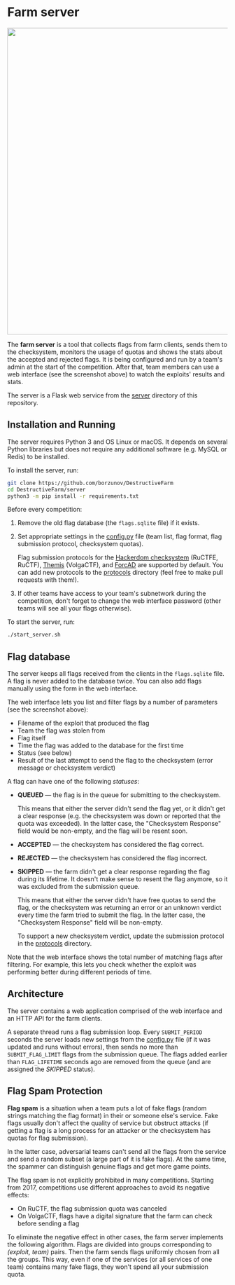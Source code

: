 Farm server
===========

<p align="center">
    <img src="https://github.com/borzunov/DestructiveFarm/blob/master/docs/images/farm_server_screenshot.png" width="700">
</p>

The **farm server** is a tool that collects flags from farm clients, sends them to the checksystem, monitors the usage of quotas and shows the stats about the accepted and rejected flags. It is being configured and run by a team's admin at the start of the competition. After that, team members can use a web interface (see the screenshot above) to watch the exploits' results and stats.

The server is a Flask web service from the [server](../../server) directory of this repository.

## Installation and Running

The server requires Python 3 and OS Linux or macOS. It depends on several Python libraries but does not require any additional software (e.g. MySQL or Redis) to be installed.

To install the server, run:

```bash
git clone https://github.com/borzunov/DestructiveFarm
cd DestructiveFarm/server
python3 -m pip install -r requirements.txt
```

Before every competition:

1. Remove the old flag database (the `flags.sqlite` file) if it exists.

2. Set appropriate settings in the [config.py](../../server/config.py) file (team list, flag format, flag submission protocol, checksystem quotas).

    Flag submission protocols for the [Hackerdom checksystem](https://github.com/HackerDom/checksystem) (RuCTFE, RuCTF), [Themis](https://github.com/themis-project/themis-finals) (VolgaCTF), and [ForcAD](https://github.com/pomo-mondreganto/ForcAD) are supported by default. You can add new protocols to the [protocols](../../server/protocols) directory (feel free to make pull requests with them!).

3. If other teams have access to your team's subnetwork during the competition, don't forget to change the web interface password (other teams will see all your flags otherwise).

To start the server, run:

```bash
./start_server.sh
```

## Flag database

The server keeps all flags received from the clients in the `flags.sqlite` file. A flag is never added to the database twice. You can also add flags manually using the form in the web interface.

The web interface lets you list and filter flags by a number of parameters (see the screenshot above):

- Filename of the exploit that produced the flag
- Team the flag was stolen from
- Flag itself
- Time the flag was added to the database for the first time
- Status (see below)
- Result of the last attempt to send the flag to the checksystem (error message or checksystem verdict)

A flag can have one of the following *statuses*:

- **QUEUED** &mdash; the flag is in the queue for submitting to the checksystem.

    This means that either the server didn't send the flag yet, or it didn't get a clear response (e.g. the checksystem was down or reported that the quota was exceeded). In the latter case, the "Checksystem Response" field would be non-empty, and the flag will be resent soon.

- **ACCEPTED** &mdash; the checksystem has considered the flag correct.

- **REJECTED** &mdash; the checksystem has considered the flag incorrect.

- **SKIPPED** &mdash; the farm didn't get a clear response regarding the flag during its lifetime. It doesn't make sense to resent the flag anymore, so it was excluded from the submission queue.

    This means that either the server didn't have free quotas to send the flag, or the checksystem was returning an error or an unknown verdict every time the farm tried to submit the flag. In the latter case, the "Checksystem Response" field will be non-empty.

    To support a new checksystem verdict, update the submission protocol in the [protocols](../../server/protocols) directory.

Note that the web interface shows the total number of matching flags after filtering. For example, this lets you check whether the exploit was performing better during different periods of time.

## Architecture

The server contains a web application comprised of the web interface and an HTTP API for the farm clients.

A separate thread runs a flag submission loop. Every `SUBMIT_PERIOD` seconds the server loads new settings from the [config.py](../../server/config.py) file (if it was updated and runs without errors), then sends no more than `SUBMIT_FLAG_LIMIT` flags from the submission queue. The flags added earlier than `FLAG_LIFETIME` seconds ago are removed from the queue (and are assigned the *SKIPPED* status).

## Flag Spam Protection

**Flag spam** is a situation when a team puts a lot of fake flags (random strings matching the flag format) in their or someone else's service. Fake flags usually don't affect the quality of service but obstruct attacks (if getting a flag is a long process for an attacker or the checksystem has quotas for flag submission).

In the latter case, adversarial teams can't send all the flags from the service and send a random subset (a large part of it is fake flags). At the same time, the spammer can distinguish genuine flags and get more game points.

The flag spam is not explicitly prohibited in many competitions. Starting from 2017, competitions use different approaches to avoid its negative effects:

- On RuCTF, the flag submission quota was canceled
- On VolgaCTF, flags have a digital signature that the farm can check before sending a flag

To eliminate the negative effect in other cases, the farm server implements the following algorithm. Flags are divided into groups corresponding to *(exploit, team)* pairs. Then the farm sends flags uniformly chosen from all the groups. This way, even if one of the services (or all services of one team) contains many fake flags, they won't spend all your submission quota.
